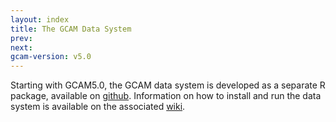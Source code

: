 ```yaml
---
layout: index
title: The GCAM Data System
prev: 
next: 
gcam-version: v5.0
---
```


Starting with GCAM5.0, the GCAM data system is developed as a separate R package, available on [github](https://github.com/JGCRI/gcamdata). Information on how to install and run the data system is available on the associated [wiki](https://github.com/JGCRI/gcamdata/wiki).

